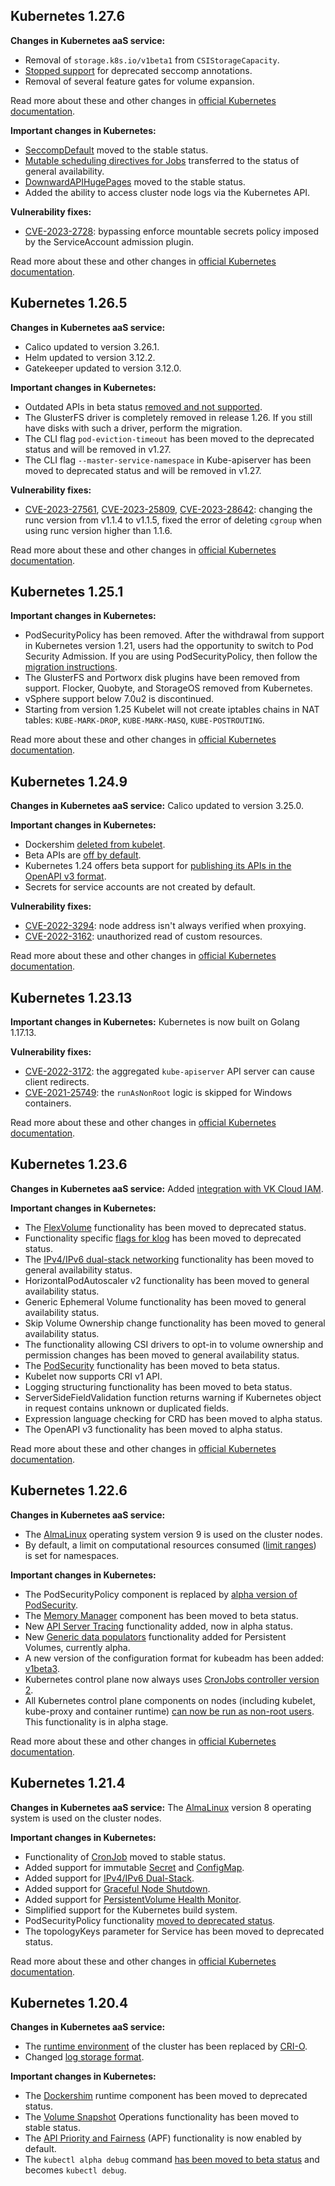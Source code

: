 ## Kubernetes 1.27.6 <a id="v1-27-6"></a>

**Changes in Kubernetes aaS service:**

- Removal of `storage.k8s.io/v1beta1` from `CSIStorageCapacity`.
- [Stopped support](https://kubernetes.io/blog/2023/03/17/upcoming-changes-in-kubernetes-v1-27/#support-for-deprecated-seccomp-annotations) for deprecated seccomp annotations.
- Removal of several feature gates for volume expansion.

Read more about these and other changes in [official Kubernetes documentation](https://kubernetes.io/blog/2023/03/17/upcoming-changes-in-kubernetes-v1-27/#api-removals-and-other-changes-for-kubernetes-v1-27).

**Important changes in Kubernetes:**

- [SeccompDefault](https://kubernetes.io/docs/tutorials/security/seccomp/) moved to the stable status.
- [Mutable scheduling directives for Jobs](https://github.com/kubernetes/enhancements/issues/2926 ) transferred to the status of general availability.
- [DownwardAPIHugePages](https://kubernetes.io/docs/reference/command-line-tools-reference/feature-gates/) moved to the stable status.
- Added the ability to access cluster node logs via the Kubernetes API.

**Vulnerability fixes:**

- [CVE-2023-2728](https://github.com/kubernetes/kubernetes/blob/master/CHANGELOG/CHANGELOG-1.27.md#cve-2023-2728-bypassing-enforce-mountable-secrets-policy-imposed-by-the-serviceaccount-admission-plugin): bypassing enforce mountable secrets policy imposed by the ServiceAccount admission plugin.

Read more about these and other changes in [official Kubernetes documentation](https://github.com/kubernetes/kubernetes/blob/master/CHANGELOG/CHANGELOG-1.27.md#v1276).

## Kubernetes 1.26.5 <a id="v1-26-5"></a>

**Changes in Kubernetes aaS service:**

- Calico updated to version 3.26.1.
- Helm updated to version 3.12.2.
- Gatekeeper updated to version 3.12.0.

**Important changes in Kubernetes:**

- Outdated APIs in beta status [removed and not supported](https://kubernetes.io/docs/reference/using-api/deprecation-guide/#v1-26).
- The GlusterFS driver is completely removed in release 1.26. If you still have disks with such a driver, perform the migration.
- The CLI flag `pod-eviction-timeout` has been moved to the deprecated status and will be removed in v1.27.
- The CLI flag `--master-service-namespace` in Kube-apiserver has been moved to deprecated status and will be removed in v1.27.

**Vulnerability fixes:**

- [CVE-2023-27561](https://bugzilla.redhat.com/show_bug.cgi?id=CVE-2023-27561), [CVE-2023-25809](https://bugzilla.redhat.com/show_bug.cgi?id=CVE-2023-25809), [CVE-2023-28642](https://bugzilla.redhat.com/show_bug.cgi?id=CVE-2023-28642): changing the runc version from v1.1.4 to v1.1.5, fixed the error of deleting `cgroup` when using runc version higher than 1.1.6.

Read more about these and other changes in [official Kubernetes documentation](https://github.com/kubernetes/kubernetes/blob/master/CHANGELOG/CHANGELOG-1.26.md#v1265).

## Kubernetes 1.25.1 <a id="v1-25-1"></a>

**Important changes in Kubernetes:**

- PodSecurityPolicy has been removed. After the withdrawal from support in Kubernetes version 1.21, users had the opportunity to switch to Pod Security Admission. If you are using PodSecurityPolicy, then follow the [migration instructions](https://kubernetes.io/docs/tasks/configure-pod-container/migrate-from-psp/).
- The GlusterFS and Portworx disk plugins have been removed from support. Flocker, Quobyte, and StorageOS removed from Kubernetes.
- vSphere support below 7.0u2 is discontinued.
- Starting from version 1.25 Kubelet will not create iptables chains in NAT tables: `KUBE-MARK-DROP`, `KUBE-MARK-MASQ`, `KUBE-POSTROUTING`.

Read more about these and other changes in [official Kubernetes documentation](https://github.com/kubernetes/kubernetes/blob/master/CHANGELOG/CHANGELOG-1.25.md#v12510).

## Kubernetes 1.24.9 <a id="v1-24-9"></a>

**Changes in Kubernetes aaS service:** Calico updated to version 3.25.0.

**Important changes in Kubernetes:**

- Dockershim [deleted from kubelet](https://kubernetes.io/docs/setup/production-environment/container-runtimes/).
- Beta APIs are [off by default](https://github.com/kubernetes/enhancements/issues/3136).
- Kubernetes 1.24 offers beta support for [publishing its APIs in the OpenAPI v3 format](https://github.com/kubernetes/enhancements/issues/2896).
- Secrets for service accounts are not created by default.

**Vulnerability fixes:**

- [CVE-2022-3294](https://bugzilla.redhat.com/show_bug.cgi?id=CVE-2022-3294): node address isn't always verified when proxying.
- [CVE-2022-3162](https://bugzilla.redhat.com/show_bug.cgi?id=CVE-2022-3162): unauthorized read of custom resources.

Read more about these and other changes in [official Kubernetes documentation](https://kubernetes.io/blog/2022/05/03/kubernetes-1-24-release-announcement/).

## Kubernetes 1.23.13 <a id="v1-23-13"></a>

**Important changes in Kubernetes:** Kubernetes is now built on Golang 1.17.13.

**Vulnerability fixes:**

- [CVE-2022-3172](https://bugzilla.redhat.com/show_bug.cgi?id=2127804): the aggregated `kube-apiserver` API server can cause client redirects.
- [CVE-2021-25749](https://bugzilla.redhat.com/show_bug.cgi?id=2127808): the `runAsNonRoot` logic is skipped for Windows containers.

Read more about these and other changes in [official Kubernetes documentation](https://github.com/kubernetes/kubernetes/blob/master/CHANGELOG/CHANGELOG-1.23.md#v12313).

## Kubernetes 1.23.6 <a id="v1-23-6"></a>

**Changes in Kubernetes aaS service:** Added [integration with VK Cloud IAM](/en/base/k8s/concepts/access-management).

**Important changes in Kubernetes:**

- The [FlexVolume](https://github.com/kubernetes/community/blob/master/sig-storage/volume-plugin-faq.md#flexvolume) functionality has been moved to deprecated status.
- Functionality specific [flags for klog](https://kubernetes.io/docs/concepts/cluster-administration/system-logs/#klog) has been moved to deprecated status.
- The [IPv4/IPv6 dual-stack networking](https://github.com/kubernetes/enhancements/tree/master/keps/sig-network/563-dual-stack) functionality has been moved to general availability status.
- HorizontalPodAutoscaler v2 functionality has been moved to general availability status.
- Generic Ephemeral Volume functionality has been moved to general availability status.
- Skip Volume Ownership change functionality has been moved to general availability status.
- The functionality allowing CSI drivers to opt-in to volume ownership and permission changes has been moved to general availability status.
- The [PodSecurity](https://kubernetes.io/docs/concepts/security/pod-security-admission/) functionality has been moved to beta status.
- Kubelet now supports CRI v1 API.
- Logging structuring functionality has been moved to beta status.
- ServerSideFieldValidation function returns warning if Kubernetes object in request contains unknown or duplicated fields.
- Expression language checking for CRD has been moved to alpha status.
- The OpenAPI v3 functionality has been moved to alpha status.

Read more about these and other changes in [official Kubernetes documentation](https://kubernetes.io/blog/2021/12/07/kubernetes-1-23-release-announcement/).

## Kubernetes 1.22.6 <a id="v1-22-6"></a>

**Changes in Kubernetes aaS service:**

- The [AlmaLinux](https://wiki.almalinux.org) operating system version 9 is used on the cluster nodes.
- By default, a limit on computational resources consumed ([limit ranges](https://kubernetes.io/docs/concepts/policy/limit-range/)) is set for namespaces.

**Important changes in Kubernetes:**

- The PodSecurityPolicy component is replaced by [alpha version of PodSecurity](https://github.com/kubernetes/enhancements/issues/2579).
- The [Memory Manager](https://github.com/kubernetes/enhancements/issues/1769) component has been moved to beta status.
- New [API Server Tracing](https://github.com/kubernetes/enhancements/issues/647) functionality added, now in alpha status.
- New [Generic data populators](https://github.com/kubernetes/enhancements/issues/1495) functionality added for Persistent Volumes, currently alpha.
- A new version of the configuration format for kubeadm has been added: [v1beta3](https://github.com/kubernetes/enhancements/issues/970).
- Kubernetes control plane now always uses [CronJobs controller version 2](https://github.com/kubernetes/enhancements/issues/19).
- All Kubernetes control plane components on nodes (including kubelet, kube-proxy and container runtime) [can now be run as non-root users](https://github.com/kubernetes/enhancements/issues/2033). This functionality is in alpha stage.

Read more about these and other changes in [official Kubernetes documentation](https://kubernetes.io/blog/2021/08/04/kubernetes-1-22-release-announcement).

## Kubernetes 1.21.4 <a id="v1-21-4"></a>

**Changes in Kubernetes aaS service:** The [AlmaLinux](https://wiki.almalinux.org) version 8 operating system is used on the cluster nodes.

**Important changes in Kubernetes:**

- Functionality of [CronJob](https://kubernetes.io/docs/concepts/workloads/controllers/cron-jobs/) moved to stable status.
- Added support for immutable [Secret](https://kubernetes.io/docs/concepts/configuration/secret/#secret-immutable) and [ConfigMap](https://kubernetes.io/docs/concepts/configuration/configmap/#configmap-immutable).
- Added support for [IPv4/IPv6 Dual-Stack](https://kubernetes.io/docs/concepts/services-networking/dual-stack/).
- Added support for [Graceful Node Shutdown](https://kubernetes.io/docs/concepts/architecture/nodes/#graceful-node-shutdown).
- Added support for [PersistentVolume Health Monitor](https://kubernetes.io/docs/concepts/storage/volume-health-monitoring).
- Simplified support for the Kubernetes build system.
- PodSecurityPolicy functionality [moved to deprecated status](https://kubernetes.io/blog/2021/04/06/podsecuritypolicy-deprecation-past-present-and-future).
- The topologyKeys parameter for Service has been moved to deprecated status.

Read more about these and other changes in [official Kubernetes documentation](https://kubernetes.io/blog/2021/04/08/kubernetes-1-21-release-announcement/).

## Kubernetes 1.20.4 <a id="v1-20-4"></a>

**Changes in Kubernetes aaS service:**

- The [runtime environment](https://kubernetes.io/docs/setup/production-environment/container-runtimes/) of the cluster has been replaced by [CRI-O](https://cri-o.io/).
- Changed [log storage format](../../../../../additionals/cases/cases-logs/case-fluent-bit).

**Important changes in Kubernetes:**

- The [Dockershim](https://kubernetes.io/blog/2022/05/03/dockershim-historical-context/) runtime component has been moved to deprecated status.
- The [Volume Snapshot](https://kubernetes.io/docs/concepts/storage/volume-snapshots/) Operations functionality has been moved to stable status.
- The [API Priority and Fairness](https://kubernetes.io/docs/concepts/cluster-administration/flow-control/) (APF) functionality is now enabled by default.
- The `kubectl alpha debug` command [has been moved to beta status](https://kubernetes.io/docs/tasks/debug/debug-application/debug-running-pod/) and becomes `kubectl debug`.
